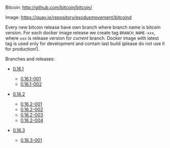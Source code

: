Bitcoin: http://github.com/bitcoin/bitcoin/

Image: https://quay.io/repository/exodusmovement/bitcoind

Every new bitcoin release have own branch where branch name is bitcoin version. For each docker image release we create tag `BRANCH_NAME-xxx`, where `xxx` is release version for *current* branch. Docker image with latest tag is used only for development and contain last build (please do not use it for production!).

Branches and releases:

  - [0.16.1](https://github.com/ExodusMovement/docker-bitcoind/tree/0.16.1)
    - [0.16.1-001](https://github.com/ExodusMovement/docker-bitcoind/tree/0.16.1-001)
    - [0.16.1-002](https://github.com/ExodusMovement/docker-bitcoind/tree/0.16.1-002)

  - [0.16.2](https://github.com/ExodusMovement/docker-bitcoind/tree/0.16.2)
    - [0.16.2-001](https://github.com/ExodusMovement/docker-bitcoind/tree/0.16.2-001)
    - [0.16.2-002](https://github.com/ExodusMovement/docker-bitcoind/tree/0.16.2-002)
    - [0.16.2-003](https://github.com/ExodusMovement/docker-bitcoind/tree/0.16.2-003)
    - [0.16.2-004](https://github.com/ExodusMovement/docker-bitcoind/tree/0.16.2-004)

  - [0.16.3](https://github.com/ExodusMovement/docker-bitcoind/tree/0.16.3)
    - [0.16.3-001](https://github.com/ExodusMovement/docker-bitcoind/tree/0.16.3-001)
